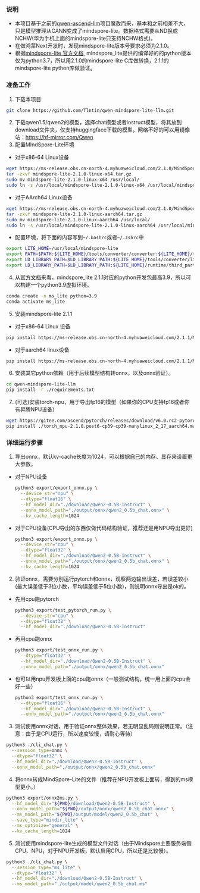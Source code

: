 ### 说明
- 本项目基于之前的[qwen-ascend-llm](https://github.com/Tlntin/qwen-ascend-llm)项目魔改而来，基本和之前相差不大，只是模型推理从CANN变成了mindspore-lite。数据格式需要从ND换成NCHW(华为手机上面的mindspore-lite只支持NCHW格式)。
- 在做鸿蒙Next开发时，发现mindspore-lite版本号要求必须为2.1.0。
- 根据[mindspore-lite 官方文档](https://www.mindspore.cn/lite/docs/zh-CN/r2.1/use/downloads.html#2-1-0), mindspore_lite提供的编译好的的python版本仅为python3.7，所以用2.1.0的mindspore-lite C库做转换，2.1.1的mindspore-lite python库做验证。

### 准备工作
1. 下载本项目
  ```bash
  git clone https://github.com/Tlntin/qwen-mindspore-lite-llm.git
  ```

2. 下载qwen1.5/qwen2的模型，选择chat模型或者instruct模型，将其放到download文件夹，仅支持huggingface下载的模型，网络不好的可以用镜像站：https://hf-mirror.com/Qwen
3. 配置MIndSpore-Lite环境
  - 对于x86-64 Linux设备
  ```bash
  wget https://ms-release.obs.cn-north-4.myhuaweicloud.com/2.1.0/MindSpore/lite/release/linux/x86_64/cloud_fusion/python37/mindspore-lite-2.1.0-linux-x64.tar.gz
  tar -zxvf mindspore-lite-2.1.0-linux-x64.tar.gz
  sudo mv mindspore-lite-2.1.0-linux-x64 /usr/local/
  sudo ln -s /usr/local/mindspore-lite-2.1.0-linux-x64 /usr/local/mindspore-lite
  ```
  - 对于AArch64 Linux设备
  ```bash
  wget https://ms-release.obs.cn-north-4.myhuaweicloud.com/2.1.0/MindSpore/lite/release/linux/aarch64/cloud_fusion/python37/mindspore-lite-2.1.0-linux-aarch64.tar.gz
  tar -zxvf mindspore-lite-2.1.0-linux-aarch64.tar.gz
  sudo mv mindspore-lite-2.1.0-linux-aarch64 /usr/local/
  sudo ln -s /usr/local/mindspore-lite-2.1.0-linux-aarch64 /usr/local/mindspore-lite
  ```
  - 配置环境，将下面的内容写到`~/.bashrc`或者`~/.zshrc`中
  ```bash
  export LITE_HOME=/usr/local/mindspore-lite
  export PATH=$PATH:${LITE_HOME}/tools/converter/converter:${LITE_HOME}/tools/benchmark
  export LD_LIBRARY_PATH=$LD_LIBRARY_PATH:${LITE_HOME}/tools/converter/lib:${LITE_HOME}/runtime/lib:${LITE_HOME}/runtime/third_party/dnnl
  export LD_LIBRARY_PATH=$LD_LIBRARY_PATH:${LITE_HOME}/runtime/third_party/glog:${LITE_HOME}/runtime/third_party/libjpeg-turbo/lib:${LITE_HOME}/runtime/third_party/securec
  ```
4. 从[官方文档](https://www.mindspore.cn/lite/docs/zh-CN/r2.3.1/use/downloads.html#2-1-0)来看，mindspore_lite 2.1.1对应的python开发包最高3.9，所以可以构建一个python3.9虚拟环境。
  ```bash
  conda create -n ms_lite python=3.9
  conda activate ms_lite
  ```
5. 安装mindspore-lite 2.1.1
  - 对于x86-64 Linux 设备
  ```bash
  pip install https://ms-release.obs.cn-north-4.myhuaweicloud.com/2.1.1/MindSpore/lite/release/linux/x86_64/cloud_fusion/python39/mindspore_lite-2.1.1-cp39-cp39-linux_x86_64.whl
  ```

  - 对于aarch64 linux设备
  ```bash
  pip install https://ms-release.obs.cn-north-4.myhuaweicloud.com/2.1.1/MindSpore/lite/release/linux/aarch64/cloud_fusion/python39/mindspore_lite-2.1.1-cp39-cp39-linux_aarch64.whl
  ```
6. 安装其它python依赖（用于后续模型结构转onnx，以及onnx验证）。
  ```bash
  cd qwen-mindspore-lite-llm
  pip install -r ./requirements.txt
  ```
7. (可选)安装torch-npu，用于导出fp16的模型（如果你的CPU支持fp16或者你有昇腾NPU设备）
  ```bash
  wget https://gitee.com/ascend/pytorch/releases/download/v6.0.rc2-pytorch2.1.0/torch_npu-2.1.0.post6-cp39-cp39-manylinux_2_17_aarch64.manylinux2014_aarch64.whl 
  pip install ./torch_npu-2.1.0.post6-cp39-cp39-manylinux_2_17_aarch64.manylinux2014_aarch64.whl
  ```

### 详细运行步骤
1. 导出onnx，默认kv-cache长度为1024，可以根据自己的内存、显存来设置更大参数。
  - 对于NPU设备
    ```bash
    python3 export/export_onnx.py \
      --device_str="npu" \
      --dtype="float16" \
      --hf_model_dir="./download/Qwen2-0.5B-Instruct" \
      --onnx_model_path="./output/onnx/qwen2_0.5b_chat.onnx" \
      --kv_cache_length=1024
    ```
  - 对于CPU设备(CPU导出的东西仅做代码结构验证，推荐还是用NPU导出更好)
    ```bash
    python3 export/export_onnx.py \
      --device_str="cpu" \
      --dtype="float32" \
      --hf_model_dir="./download/Qwen2-0.5B-Instruct" \
      --onnx_model_path="./output/onnx/qwen2_0.5b_chat.onnx" \
      --kv_cache_length=1024
    ```

2. 验证onnx，需要分别运行pytorch和onnx，观察两边输出误差，若误差较小(最大误差低于3位小数，平均误差低于5位小数)，则说明onnx导出是ok的。
  - 先用cpu跑pytorch
    ```bash
    python3 export/test_pytorch_run.py \
      --device_str="cpu" \
      --dtype="float32" \
      --hf_model_dir="./download/Qwen2-0.5B-Instruct"
    ```
  - 再用cpu跑onnx
    ```bash
    python3 export/test_onnx_run.py \
      --dtype="float32" \
      --hf_model_dir="./download/Qwen2-0.5B-Instruct" \
      --onnx_model_path="./output/onnx/qwen2_0.5b_chat.onnx"
    ```
  - 也可以用npu开发板上面的cpu跑onnx（一般测试结构，统一用上面的cpu会好一些）
    ```bash
    python3 export/test_onnx_run.py \
      --dtype="float16" \
      --hf_model_dir="./download/Qwen2-0.5B-Instruct" \
      --onnx_model_path="./output/onnx/qwen2_0.5b_chat.onnx"
    ```
3. 测试使用onnx对话，用于验证onnx整体效果，若无明显乱码则说明正常。（注意：由于是CPU运行，所以速度较慢，请耐心等待）
  ```bash
  python3 ./cli_chat.py \
    --session_type=onnx \
    --dtype="float32" \
    --hf_model_dir="./download/Qwen2-0.5B-Instruct" \
    --onnx_model_path="./output/onnx/qwen2_0.5b_chat.onnx"
  ```


4. 将onnx转成MindSpore-Lite的文件（推荐在NPU开发板上面转，得到的ms模型更小。）
  ```bash
  python3 export/onnx2ms.py \
    --hf_model_dir="${PWD}/download/Qwen2-0.5B-Instruct" \
    --onnx_model_path="${PWD}/output/onnx/qwen2_0.5b_chat.onnx" \
    --ms_model_path="${PWD}/output/model/qwen2_0.5b_chat" \
    --save_type="mindir_lite" \
    --ms_optimize="general" \
    --kv_cache_length=1024
  ```


5. 测试使用mindspore-lite生成的模型文件对话（由于Mindspore主要服务端侧CPU、NPU，对于NPU开发板，默认启用CPU，所以还是比较慢）。
  ```bash
  python3 ./cli_chat.py \
    --session_type="ms_lite" \
    --dtype="float32" \
    --hf_model_dir="./download/Qwen2-0.5B-Instruct" \
    --ms_model_path="./output/model/qwen2_0.5b_chat.ms"
  ```


